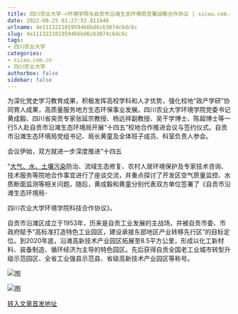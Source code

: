 ```yaml
---
title: 四川农业大学->环境学院与自贡市沿滩生态环境局签署战略合作协议 | sicau.com.cn
date: 2022-08-25 01:27:53.811446
urlname: 4e111322101959466bd6cb3074c6dc6c
slug: 4e111322101959466bd6cb3074c6dc6c
tags: 
- 四川农业大学
categories:
- sicau.com.cn
- 四川农业大学
authorbox: false
sidebar: false
---
```

为深化党史学习教育成果，积极发挥高校学科和人才优势，强化校地“政产学研”协同育人成果，高质量服务地方生态环保事业发展。四川农业大学环境学院党委书记黄成毅、四川省突贡专家张延宗教授、杨远祥副教授、吴干学博士、陈超博士等一行5人赴自贡市沿滩生态环境局开展“十四五”校地合作推进会议与签约仪式。自贡市沿滩生态环境局党组书记、局长黄童及全体班子成员、科室负责人参会。

会议伊始，双方就进一步深度推进“十四五
<!--more-->
”[大气、水、土壤污染](http://www.baidu.com/link?url=bSsO4gQKqHCzZaLdtdeyoRx8CqCNFC1Q_uhFssMtKYLQ7tVYev5XS9rm_LXS1v3o1IlE7oUSnCPVYwlI5ToYNa)防治、流域生态修复、农村人居环境保护及专家技术咨询、技术服务等院地合作事宜进行了座谈交流，并重点探讨了开发区空气质量监控、水质断面监测等相关问题。随后，黄成毅和黄童分别代表双方单位签署了《自贡市沿滩生态环境局-

四川农业大学环境学院科技合作协议》。

自贡市沿滩区成立于1953年，历来是自贡工业发展的主战场，并被自贡市委、市政府赋予“高标准打造特色工业园区，建设承接东部地区产业转移先行区”的目标定位。到2020年底，沿滩高新技术产业园区拓展至8.5平方公里，形成以化工新材料、装备制造、循环经济为主导的特色园区。先后获得自贡全国老工业城市转型升级示范园区、全省工业强县示范县、省级高新技术产业园区等称号。

![图](https://news.sicau.edu.cn/__local/6/C4/DA/3B99119F2A17C79B7763A279AC2_1DA4F72B_60596.png)

![图](https://news.sicau.edu.cn/__local/F/31/63/A6B49B2D441E305A123138B1E8C_8A4746C9_5FC6D.png)

[转入文章首发地址](https://news.sicau.edu.cn/info/1078/69160.htm)